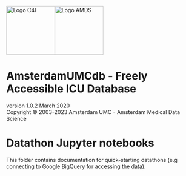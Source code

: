 <img src="https://github.com/AmsterdamUMC/AmsterdamUMCdb/blob/master/img/logo_c4i_square.png?raw=1" alt="Logo C4I" width=128px><img src="https://github.com/AmsterdamUMC/AmsterdamUMCdb/blob/master/img/logo_amds.png?raw=1" alt="Logo AMDS" width=128px/>

# AmsterdamUMCdb - Freely Accessible ICU Database

version 1.0.2 March 2020  
Copyright &copy; 2003-2023 Amsterdam UMC - Amsterdam Medical Data Science

# Datathon Jupyter notebooks

This folder contains documentation for quick-starting datathons (e.g connecting to Google BigQuery for accessing the
data).